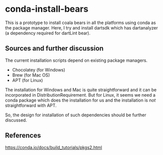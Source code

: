 # conda-install-bears

This is a prototype to install coala bears in all the platforms using conda as the package manager. Here, I try and install dartsdk which has dartanalyzer (a dependency required for dartLint bear).

## Sources and further discussion

The current installation scripts depend on existing package managers.
- Chocolatey (for Windows)
- Brew (for Mac OS)
- APT (for Linux)

The installation for Windows and Mac is quite straightforward and it can be incorporated in DistributionRequirement. But for Linux, it seems we need a conda package which does the installation for us and the installation is *not* straightforward with APT.

So, the design for installation of such dependencies should be further discussed.

## References

https://conda.io/docs/build_tutorials/pkgs2.html
